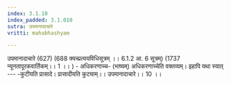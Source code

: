 ```yaml
---
index: 3.1.10
index_padded: 3.1.010
sutra: उपमानादाचारे
vritti: mahabhashyam

---
```

 उपमानादाचारे (627) (688 क्यच्प्रत्ययविधिसूत्रम् ।। 6.1.2 आ. 6 सूत्रम्) (1737 न्यूनतापूरकवार्तिकम्।। 1 ।। ) - अधिकरणाच्च- (भाष्यम्) अधिकरणाच्चेति वक्तव्यम्। इहापि यथा स्यात् --- -कुटीयति प्रासादे। प्रासादीयति कुट्याम्।। उपमानादाचारे।। 10 ।। 